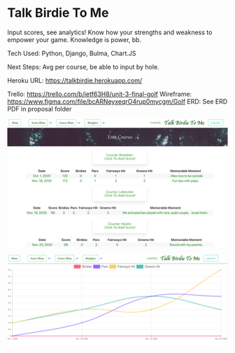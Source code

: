 # Talk Birdie To Me

Input scores, see analytics! Know how your strengths and weakness to empower your game. Knowledge is power, bb.

Tech Used: Python, Django, Bulma, Chart.JS 

Next Steps: Avg per course, be able to input by hole. 

Heroku URL:
https://talkbirdie.herokuapp.com/



Trello: https://trello.com/b/ietf63H8/unit-3-final-golf
Wireframe: https://www.figma.com/file/bcARNeyxeqrO4rup0mycgm/Golf
ERD: See ERD PDF in proposal folder


![Image of Yaktocat](https://github.com/mattdhol/Talk-Birdie-To-Me/blob/master/golfapp/static/css/public/coursehome.png)

![Image of Yaktocat](https://github.com/mattdhol/Talk-Birdie-To-Me/blob/master/golfapp/static/css/public/graphmd.png)

